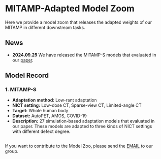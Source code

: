 # MITAMP-Adapted Model Zoom

Here we provide a model zoom that releases the adapted weights of our MITAMP in different downstream tasks.

## News
- **2024.09.25** We have released the MITAMP-S models that evaluated in our [paper](*******).

## Model Record
### 1. MITAMP-S
- **Adaptation method:** Low-rant adaptation
- **NICT setting:** Low-dose CT, Sparse-view CT, Limited-angle CT
- **Target:** Whole human body
- **Dataset:** AutoPET, AMOS, COVID-19
- **Description:** 27 simulation-based adaptation models that evaluated in our paper. These models are adapted to three kinds of NICT settings with different defect degree.

## 
If you want to contribute to the Model Zoo, please send the [EMAIL](mailto:ythe1995@163.com) to our group.
